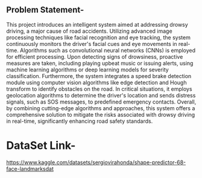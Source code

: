 
## Problem Statement-
This project introduces an intelligent system aimed at addressing drowsy driving, a major cause of road accidents. Utilizing advanced image processing techniques like facial recognition and eye tracking, the system continuously monitors the driver's facial cues and eye movements in real-time. Algorithms such as convolutional neural networks (CNNs) is employed for efficient processing.
Upon detecting signs of drowsiness, proactive measures are taken, including playing upbeat music or issuing alerts, using machine learning algorithms or deep learning models for severity classification.
Furthermore, the system integrates a speed brake detection module using computer vision algorithms like edge detection and Hough transform to identify obstacles on the road. In critical situations, it employs geolocation algorithms to determine the driver's location and sends distress signals, such as SOS messages, to predefined emergency contacts.
Overall, by combining cutting-edge algorithms and approaches, this system offers a comprehensive solution to mitigate the risks associated with drowsy driving in real-time, significantly enhancing road safety standards.

# DataSet Link-
https://www.kaggle.com/datasets/sergiovirahonda/shape-predictor-68-face-landmarksdat
